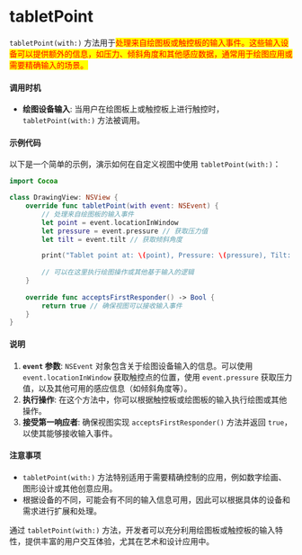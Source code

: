 # tabletPoint

`tabletPoint(with:)` 方法用于<mark style="color:red;">处理来自绘图板或触控板的输入事件。这些输入设备可以提供额外的信息，如压力、倾斜角度和其他感应数据，通常用于绘图应用或需要精确输入的场景。</mark>

#### 调用时机

* **绘图设备输入**: 当用户在绘图板上或触控板上进行触控时，`tabletPoint(with:)` 方法被调用。

#### 示例代码

以下是一个简单的示例，演示如何在自定义视图中使用 `tabletPoint(with:)`：

```swift
import Cocoa

class DrawingView: NSView {
    override func tabletPoint(with event: NSEvent) {
        // 处理来自绘图板的输入事件
        let point = event.locationInWindow
        let pressure = event.pressure // 获取压力值
        let tilt = event.tilt // 获取倾斜角度

        print("Tablet point at: \(point), Pressure: \(pressure), Tilt: \(tilt)")
        
        // 可以在这里执行绘图操作或其他基于输入的逻辑
    }
    
    override func acceptsFirstResponder() -> Bool {
        return true // 确保视图可以接收输入事件
    }
}
```

#### 说明

1. **`event` 参数**: `NSEvent` 对象包含关于绘图设备输入的信息。可以使用 `event.locationInWindow` 获取触控点的位置，使用 `event.pressure` 获取压力值，以及其他可用的感应信息（如倾斜角度等）。
2. **执行操作**: 在这个方法中，你可以根据触控板或绘图板的输入执行绘图或其他操作。
3. **接受第一响应者**: 确保视图实现 `acceptsFirstResponder()` 方法并返回 `true`，以使其能够接收输入事件。

#### 注意事项

* `tabletPoint(with:)` 方法特别适用于需要精确控制的应用，例如数字绘画、图形设计或其他创意应用。
* 根据设备的不同，可能会有不同的输入信息可用，因此可以根据具体的设备和需求进行扩展和处理。

通过 `tabletPoint(with:)` 方法，开发者可以充分利用绘图板或触控板的输入特性，提供丰富的用户交互体验，尤其在艺术和设计应用中。
